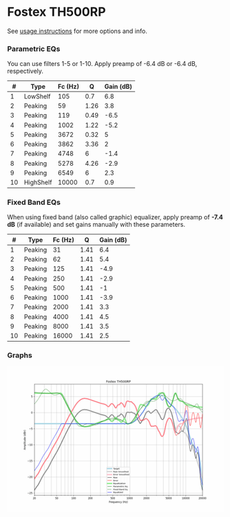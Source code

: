 # Fostex TH500RP
See [usage instructions](https://github.com/jaakkopasanen/AutoEq#usage) for more options and info.

### Parametric EQs
You can use filters 1-5 or 1-10. Apply preamp of -6.4 dB or -6.4 dB, respectively.

|   # | Type      |   Fc (Hz) |    Q |   Gain (dB) |
|-----|-----------|-----------|------|-------------|
|   1 | LowShelf  |       105 | 0.7  |         6.8 |
|   2 | Peaking   |        59 | 1.26 |         3.8 |
|   3 | Peaking   |       119 | 0.49 |        -6.5 |
|   4 | Peaking   |      1002 | 1.22 |        -5.2 |
|   5 | Peaking   |      3672 | 0.32 |         5   |
|   6 | Peaking   |      3862 | 3.36 |         2   |
|   7 | Peaking   |      4748 | 6    |        -1.4 |
|   8 | Peaking   |      5278 | 4.26 |        -2.9 |
|   9 | Peaking   |      6549 | 6    |         2.3 |
|  10 | HighShelf |     10000 | 0.7  |         0.9 |

### Fixed Band EQs
When using fixed band (also called graphic) equalizer, apply preamp of **-7.4 dB** (if available) and set gains manually with these parameters.

|   # | Type    |   Fc (Hz) |    Q |   Gain (dB) |
|-----|---------|-----------|------|-------------|
|   1 | Peaking |        31 | 1.41 |         6.4 |
|   2 | Peaking |        62 | 1.41 |         5.4 |
|   3 | Peaking |       125 | 1.41 |        -4.9 |
|   4 | Peaking |       250 | 1.41 |        -2.9 |
|   5 | Peaking |       500 | 1.41 |        -1   |
|   6 | Peaking |      1000 | 1.41 |        -3.9 |
|   7 | Peaking |      2000 | 1.41 |         3.3 |
|   8 | Peaking |      4000 | 1.41 |         4.5 |
|   9 | Peaking |      8000 | 1.41 |         3.5 |
|  10 | Peaking |     16000 | 1.41 |         2.5 |

### Graphs
![](./Fostex%20TH500RP.png)
